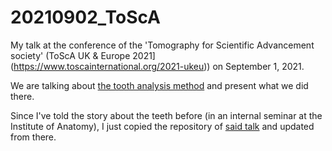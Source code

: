 # 20210902_ToScA

My talk at the conference of the 'Tomography for Scientific Advancement society' (ToScA UK & Europe 2021](https://www.toscainternational.org/2021-ukeu)) on September 1, 2021.

We are talking about [the tooth analysis method](https://habi.github.io/zmk-tooth-cohort-method-manuscript/) and present what we did there.

Since I've told the story about the teeth before (in an internal seminar at the Institute of Anatomy), I just copied the repository of [said talk](https://github.com/habi/Talk.2020.AnatomyInternalSeminar) and updated from there.

